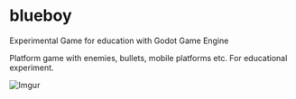 # blueboy

Experimental Game for education with Godot Game Engine

Platform game with enemies, bullets, mobile platforms etc.
For educational experiment.

![Imgur](https://innovare.com.ar/assets/img/self1.png)


